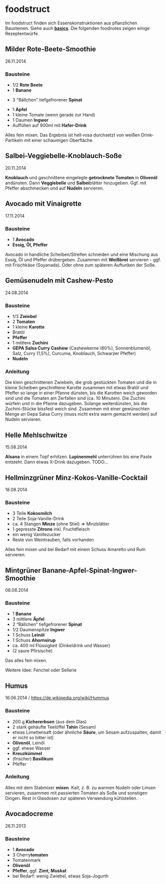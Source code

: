 foodstruct
==========
Im foodstruct finden sich Essenskonstruktionen aus pflanzlichen Bausteinen.
Siehe auch **[basics](basics.md)**. Die folgenden foodnotes zeigen einige Rezeptentwürfe.

Milder Rote-Beete-Smoothie
--------------------------
26.11.2014

### Bausteine

* 1/2 **Rote Beete**
* 1 **Banane**
+ 3 "Bällchen" tiefgefrorener **Spinat**
* 1 **Apfel**
* 1 kleine Tomate (wenn gerade zur Hand)
* 1 Daumen **Ingwer**
* Auffüllen auf 900ml mit **Hafer-Drink**

Alles fein mixen.
Das Ergebnis ist hell-rosa durchsetzt von weißen Drink-Partikeln mit einer schaumigen Oberfläche.


Salbei-Veggiebelle-Knoblauch-Soße
---------------------------------
20.11.2014

**Knoblauch** und geschnittene eingelegte **getrocknete Tomaten** in **Olivenöl** andünsten. Dann **Veggiebelle** und **Salbei**blätter hinzugeben. Ggf. mit Pfeffer abschmecken und auf **Nudeln** servieren.


Avocado mit Vinaigrette
-----------------------
17.11.2014

### Bausteine

* 1 **Avocado**
* **Essig, Öl, Pfeffer**

Avocado in handliche Scheiben/Streifen schneiden und eine Mischung aus Essig, Öl und Pfeffer drübergeben.
Zusammen mit **Weißbrot** servieren - ggf. mit Frischkäse (Soyanada). Oder ohne zum späteren Auftunken der Soße.


Gemüsenudeln mit Cashew-Pesto
-----------------------------
24.08.2014

### Bausteine

* 1/3 **Zwiebel**
* 2 **Tomaten**
* 1 kleine **Karotte**
* Bratöl
* **Pfeffer**
* 1 mittlere **Zuchini**
* **GEPA Salsa Curry Cashew** (Cashewkerne (60%), Sonnenblumenöl, Salz, Curry (1,5%), Curcuma, Knoblauch, Schwarzer Pfeffer)
* **Nudeln**

### Anleitung

Die klein geschnittenen Zwiebeln, die grob gestückten Tomaten und die in kleine Scheiben geschnittene Karotte zusammen mit etwas Bratöl und Pfeffer so lange in einer Pfanne dünsten, bis die Karotten weich geworden sind und die Tomaten am Zerfallen sind (ca. 10 Minuten).
Die Zuchini würfeln und in die Pfanne dazugeben. Solange weiterdünsten, bis die Zuchini-Stücke bissfest weich sind.
Zusammen mit einer gewünschten Menge an Gepa Salsa Curry (muss nicht extra warm gemacht werden) auf Nudeln servieren.


Helle Mehlschwitze
------------------
15.08.2014

**Alsana** in einem Topf erhitzen. **Lupinenmehl** unterrühren bis eine Paste entsteht. Dann etwas X-Drink dazugeben. TODO...


Hellminzgrüner Minz-Kokos-Vanille-Cocktail
------------------------------------------
18.08.2014

### Bausteine

* 3 Teile **Kokosmilch**
* 2 Teile Soja-Vanille-Drink
* ca. 4 Stangen **Minze** (ohne Stiel) => Minzblätter
* 1 gepresste **Zitrone** inkl. Fruchtfleisch
* ein wenig Vanillezucker
* Reste von Weintrauben, falls vorhanden

Alles fein mixen und bei Bedarf mit einem Schuss Amaretto und Rum servieren.


Mintgrüner Banane-Apfel-Spinat-Ingwer-Smoothie
----------------------------------------------
08.08.2014

### Bausteine

* 1 **Banane**
* 3 mittlere **Äpfel**
* 2 “Bällchen” tiefgefrorener **Spinat**
* 1/2 Daumenspitze **Ingwer**
* 1 Schuss **Leinöl**
* 1 Schuss **Ahornsirup**
* ca. 400 ml Flüssigkeit (Dinkeldrink und Wasser)
* (2 saure Pfirsische)

Das alles fein mixen.

Weitere Idee: Fenchel oder Sellerie


Humus
-----
16.06.2014 / https://de.wikipedia.org/wiki/Hummus

### Bausteine

* 200 g **Kichererbsen** (aus dem Glas)
* 2 stark gehäufte Teelöffel **Tahin** (Sesam)
* etwas Limettensaft (oder ähnliche **Säure**, um Sesam aufzuspalten, damit er nicht so bitter ist)
* **Olivenöl**, Leinöl
* ggf. etwas Wasser
* **Kreuzkümmel**
* (frischer) **Basilikum**
* Pfeffer

### Anleitung

Alles mit dem Stabmixer **mixen**. Kalt, z. B. zu warmen Nudeln oder Linsen servieren, zusammen mit passierten Tomaten als Soße und sonstigen Dingen. Rest in Glasdosen  zur späteren Verwendung kühlstellen.


Avocadocreme
------------
26.11.2013

### Bausteine

* 1 **Avocado**
* 3 Cherry**tomaten**
* Tomatenmark
* **Olivenöl**
* **Pfeffer**, ggf. **Zimt, Muskat**
* bei Bedarf: wenig Zwiebel, etwas Soja-Jogurth
